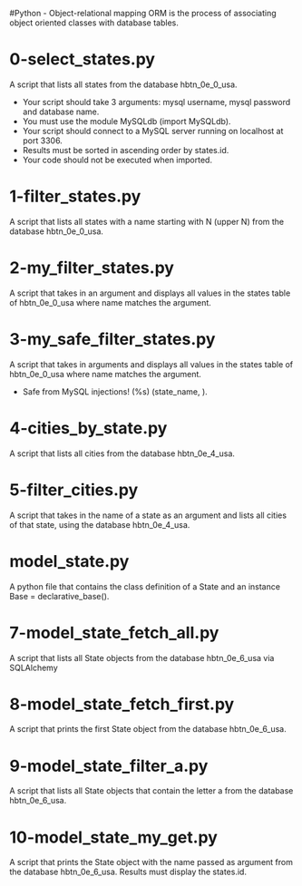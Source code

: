 #Python - Object-relational mapping
ORM is the process of associating object oriented classes with database tables.
# 0-select_states.py
A script that lists all states from the database hbtn_0e_0_usa.
* Your script should take 3 arguments: mysql username, mysql password and database name.
* You must use the module MySQLdb (import MySQLdb).
* Your script should connect to a MySQL server running on localhost at port 3306.
* Results must be sorted in ascending order by states.id.
* Your code should not be executed when imported.
# 1-filter_states.py
A script that lists all states with a name starting with N (upper N) from the database hbtn_0e_0_usa.
# 2-my_filter_states.py
A script that takes in an argument and displays all values in the states table of hbtn_0e_0_usa where name matches the argument.
# 3-my_safe_filter_states.py
A script that takes in arguments and displays all values in the states table of hbtn_0e_0_usa where name matches the argument.
* Safe from MySQL injections! (%s) (state_name, ).
# 4-cities_by_state.py
A script that lists all cities from the database hbtn_0e_4_usa.
# 5-filter_cities.py
A script that takes in the name of a state as an argument and lists all cities of that state, using the database hbtn_0e_4_usa.
# model_state.py
A python file that contains the class definition of a State and an instance Base = declarative_base().
# 7-model_state_fetch_all.py
A script that lists all State objects from the database hbtn_0e_6_usa via SQLAlchemy
# 8-model_state_fetch_first.py
A script that prints the first State object from the database hbtn_0e_6_usa.
# 9-model_state_filter_a.py
A script that lists all State objects that contain the letter a from the database hbtn_0e_6_usa.
# 10-model_state_my_get.py
A script that prints the State object with the name passed as argument from the database hbtn_0e_6_usa.
Results must display the states.id.
